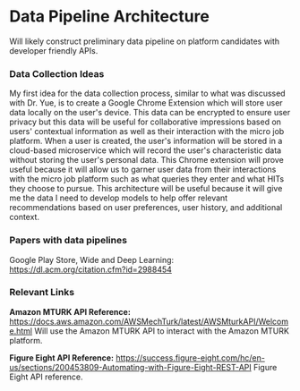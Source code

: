# Data Pipeline Architecture

Will likely construct preliminary data pipeline on platform candidates with developer friendly APIs.

### Data Collection Ideas
My first idea for the data collection process, similar to what was discussed with Dr. Yue, is to create a Google Chrome Extension which will store user data locally on the user's device. This data can be encrypted to ensure user privacy but this data will be useful for collaborative impressions based on users' contextual information as well as their interaction with the micro job platform. When a user is created, the user's information will be stored in a cloud-based microservice which will record the user's characteristic data without storing the user's personal data. This Chrome extension will prove useful because it will allow us to garner user data from their interactions with the micro job platform such as what queries they enter and what HITs they choose to pursue. This architecture will be useful because it will give me the data I need to develop models to help offer relevant recommendations based on user preferences, user history, and additional context.


### Papers with data pipelines

Google Play Store, Wide and Deep Learning:
https://dl.acm.org/citation.cfm?id=2988454



### Relevant Links

**Amazon MTURK API Reference:** https://docs.aws.amazon.com/AWSMechTurk/latest/AWSMturkAPI/Welcome.html
Will use the Amazon MTURK API to interact with the Amazon MTURK platform.

**Figure Eight API Reference:** https://success.figure-eight.com/hc/en-us/sections/200453809-Automating-with-Figure-Eight-REST-API
Figure Eight API reference.



